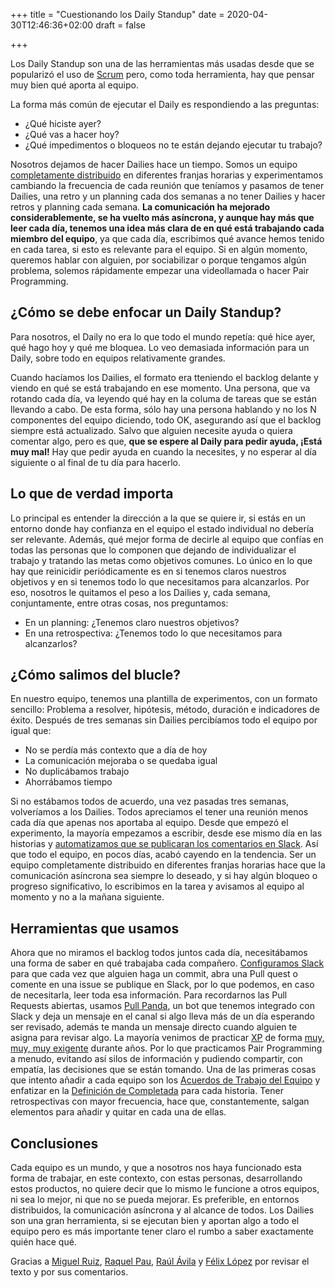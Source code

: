 +++
title = "Cuestionando los Daily Standup"
date = 2020-04-30T12:46:36+02:00
draft = false

+++

Los Daily Standup son una de las herramientas m&aacute;s usadas desde que se populariz&oacute; el uso de [Scrum](https://www.scrum.org/resources/what-is-a-daily-scrum) pero, como toda herramienta, hay que pensar muy bien qu&eacute; aporta al equipo.

La forma m&aacute;s com&uacute;n de ejecutar el Daily es respondiendo a las preguntas:
* &iquest;Qu&eacute; hiciste ayer?
* &iquest;Qu&eacute; vas a hacer hoy?
* &iquest;Qu&eacute; impedimentos o bloqueos no te est&aacute;n dejando ejecutar tu trabajo?

Nosotros dejamos de hacer Dailies hace un tiempo.
Somos un equipo [completamente distribuido](https://timezone.io/team/spring-cloud-services) en diferentes franjas horarias y experimentamos cambiando la frecuencia de cada reuni&oacute;n que ten&iacute;amos y pasamos de tener Dailies, una retro y un planning cada dos semanas a no tener Dailies y hacer retros y planning cada semana.
**La comunicaci&oacute;n ha mejorado considerablemente, se ha vuelto m&aacute;s as&iacute;ncrona, y aunque hay m&aacute;s que leer cada d&iacute;a, tenemos una idea m&aacute;s clara de en qu&eacute; est&aacute; trabajando cada miembro del equipo**, ya que cada d&iacute;a, escribimos qu&eacute; avance hemos tenido en cada tarea, si esto es relevante para el equipo.
Si en alg&uacute;n momento, queremos hablar con alguien, por sociabilizar o porque tengamos alg&uacute;n problema, solemos r&aacute;pidamente empezar una videollamada o hacer Pair Programming.

## &iquest;C&oacute;mo se debe enfocar un Daily Standup?

Para nosotros, el Daily no era lo que todo el mundo repet&iacute;a: qu&eacute; hice ayer, qu&eacute; hago hoy y qu&eacute; me bloquea. Lo veo demasiada informaci&oacute;n para un Daily, sobre todo en equipos relativamente grandes.

Cuando hac&iacute;amos los Dailies, el formato era tteniendo el backlog delante y viendo en qu&eacute; se est&aacute; trabajando en ese momento.
Una persona, que va rotando cada d&iacute;a, va leyendo qu&eacute; hay en la columa de tareas que se est&aacute;n llevando a cabo. De esta forma, s&oacute;lo hay una persona hablando y no los N componentes del equipo diciendo, todo OK, asegurando as&iacute; que el backlog siempre est&aacute; actualizado. Salvo que alguien necesite ayuda o quiera comentar algo, pero es que, **que se espere al Daily para pedir ayuda, &iexcl;Est&aacute; muy mal!** Hay que pedir ayuda en cuando la necesites, y no esperar al d&iacute;a siguiente o al final de tu d&iacute;a para hacerlo.

## Lo que de verdad importa

Lo principal es entender la direcci&oacute;n a la que se quiere ir, si est&aacute;s en un entorno donde hay confianza en el equipo el estado individual no deber&iacute;a ser relevante. Adem&aacute;s, qu&eacute; mejor forma de decirle al equipo que conf&iacute;as en todas las personas que lo componen que dejando de individualizar el trabajo y tratando las metas como objetivos comunes.
Lo &uacute;nico en lo que hay que reinicidir peri&oacute;dicamente es en si tenemos claros nuestros objetivos y en si tenemos todo lo que necesitamos para alcanzarlos.
Por eso, nosotros le quitamos el peso a los Dailies y, cada semana, conjuntamente, entre otras cosas, nos preguntamos:
* En un planning: &iquest;Tenemos claro nuestros objetivos?
* En una retrospectiva: &iquest;Tenemos todo lo que necesitamos para alcanzarlos?

## &iquest;C&oacute;mo salimos del blucle?

En nuestro equipo, tenemos una plantilla de experimentos, con un formato sencillo:
Problema a resolver, hip&oacute;tesis, m&eacute;todo, duraci&oacute;n e indicadores de &eacute;xito.
Despu&eacute;s de tres semanas sin Dailies percib&iacute;amos todo el equipo por igual que:
* No se perd&iacute;a m&aacute;s contexto que a d&iacute;a de hoy
* La comunicaci&oacute;n mejoraba o se quedaba igual
* No duplic&aacute;bamos trabajo
* Ahorr&aacute;bamos tiempo

Si no est&aacute;bamos todos de acuerdo, una vez pasadas tres semanas, volver&iacute;amos a los Dailies. 
Todos apreciamos el tener una reuni&oacute;n menos cada d&iacute;a que apenas nos aportaba al equipo.
Desde que empez&oacute; el experimento, la mayor&iacute;a empezamos a escribir, desde ese mismo d&iacute;a en las historias y [automatizamos que se publicaran los comentarios en Slack](https://slack.github.com/). As&iacute; que todo el equipo, en pocos d&iacute;as, acab&oacute; cayendo en la tendencia.
Ser un equipo completamente distribuido en diferentes franjas horarias hace que la comunicaci&oacute;n as&iacute;ncrona sea siempre lo deseado, y si hay alg&uacute;n bloqueo o progreso significativo, lo escribimos en la tarea y avisamos al equipo al momento y no a la ma&ntilde;ana siguiente.

## Herramientas que usamos

Ahora que no miramos  el backlog todos juntos cada d&iacute;a, necesit&aacute;bamos una forma de saber en qu&eacute; trabajaba cada compa&ntilde;ero.
[Configuramos Slack](https://slack.github.com/) para que cada vez que alguien haga un commit, abra una Pull quest o comente en una issue se publique en Slack, por lo que podemos, en caso de necesitarla, leer toda esa informaci&oacute;n.
Para recordarnos las Pull Requests abiertas, usamos [Pull Panda](https://pullreminders.com), un bot que tenemos integrado con Slack y deja un mensaje en el canal si algo lleva m&aacute;s de un d&iacute;a esperando ser revisado, adem&aacute;s te manda un mensaje directo cuando alguien te asigna para revisar algo.
La mayor&iacute;a venimos de practicar [XP](https://en.wikipedia.org/wiki/Extreme_programming) de forma [muy, muy, muy exigente](https://builttoadapt.io/pivotal-labs-a-very-different-type-of-consultancy-9b47a27f0388) durante a&ntilde;os. Por lo que practicamos Pair Programming a menudo, evitando as&iacute; silos de informaci&oacute;n y pudiendo compartir, con empat&iacute;a, las decisiones que se est&aacute;n tomando.
Una de las primeras cosas que intento a&ntilde;adir a cada equipo son los [Acuerdos de Trabajo del Equipo](https://www.uvm.edu/sites/default/files/working-agreements-defined.pdf) y enfatizar en la [Definici&oacute;n de Completada](https://www.agilealliance.org/glossary/definition-of-done) para cada historia. Tener retrospectivas con mayor frecuencia, hace que, constantemente, salgan elementos para a&ntilde;adir y quitar en cada una de ellas.

## Conclusiones

Cada equipo es un mundo, y que a nosotros nos haya funcionado esta forma de trabajar, en este contexto, con estas personas, desarrollando estos productos, no quiere decir que lo mismo le funcione a otros equipos, ni sea lo mejor, ni que no se pueda mejorar.
Es preferible, en entornos distribuidos, la comunicaci&oacute;n as&iacute;ncrona y al alcance de todos.
Los Dailies son una gran herramienta, si se ejecutan bien y aportan algo a todo el equipo pero es m&aacute;s importante tener claro el rumbo a saber exactamente qui&eacute;n hace qu&eacute;.

Gracias a [Miguel Ruiz](https://github.com/migueloop), [Raquel Pau](https://twitter.com/raquelpau), [Ra&uacute;l &Aacute;vila](https://twitter.com/_Raul_Avila) y [F&eacute;lix L&oacute;pez](https://twitter.com/flopezluis) por revisar el texto y por sus comentarios.
